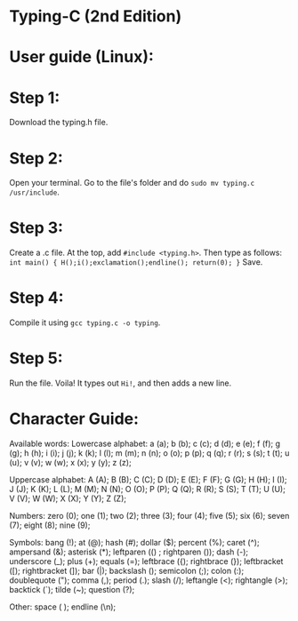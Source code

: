 # Typing-C (2nd Edition)

# User guide (Linux):
# Step 1:
Download the typing.h file.

# Step 2:
Open your terminal. Go to the file's folder and do `sudo mv typing.c /usr/include`.

# Step 3:
Create a .c file. At the top, add `#include <typing.h>`.
Then type as follows:
`int main()
{
  H();i();exclamation();endline();
  return(0);
}`
Save.

# Step 4:
Compile it using `gcc typing.c -o typing`.

# Step 5:
Run the file. Voila! It types out `Hi!`, and then adds a new line.

# Character Guide:

Available words:
Lowercase alphabet:
a (a); b (b); c (c); d (d); e (e);
f (f); g (g); h (h); i (i); j (j);
k (k); l (l); m (m); n (n); o (o);
p (p); q (q); r (r); s (s); t (t);
u (u); v (v); w (w); x (x); y (y);
z (z);

Uppercase alphabet:
A (A); B (B); C (C); D (D); E (E);
F (F); G (G); H (H); I (I); J (J);
K (K); L (L); M (M); N (N); O (O);
P (P); Q (Q); R (R); S (S); T (T);
U (U); V (V); W (W); X (X); Y (Y);
Z (Z);

Numbers:
zero (0); one (1); two (2);
three (3); four (4); five (5);
six (6); seven (7);  eight (8);
nine (9);

Symbols:
bang (!); at (@); hash (#);
dollar ($); percent (%); caret (^);
ampersand (&); asterisk (*);
leftparen (() ; rightparen ());
dash (-); underscore (_);
plus (+); equals (=);
leftbrace ({); rightbrace (});
leftbracket ([); rightbracket (]);
bar (|); backslash (\);
semicolon (;); colon (:);
doublequote ("); comma (,);
period (.); slash (/);
leftangle (<); rightangle (>);
backtick (`); tilde (~);
question (?);

Other:
space ( ); endline (\n);
